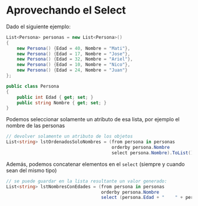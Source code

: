 # Aprovechando el Select

Dado el siguiente ejemplo:

```csharp
List<Persona> personas = new List<Persona>()
{
    new Persona() {Edad = 40, Nombre = "Mati"},
    new Persona() {Edad = 17, Nombre = "Jose"},
    new Persona() {Edad = 32, Nombre = "Ariel"},
    new Persona() {Edad = 10, Nombre = "Nico"},
    new Persona() {Edad = 24, Nombre = "Juan"}
};

public class Persona
{
    public int Edad { get; set; }
    public string Nombre { get; set; }
}
```

Podemos seleccionar solamente un atributo de esa lista, por ejemplo el nombre de las personas

```csharp
// devolver solamente un atributo de los objetos
List<string> lstOrdenadosSoloNombres = (from persona in personas
                                        orderby persona.Nombre
                                        select persona.Nombre).ToList();
```

Además, podemos concatenar elementos en el `select` (siempre y cuando sean del mismo tipo)

```csharp
// se puede guardar en la lista resultante un valor generado:
List<string> lstNombresConEdades = (from persona in personas
                                    orderby persona.Nombre
                                    select (persona.Edad + "    " + persona.Nombre)).ToList();
```